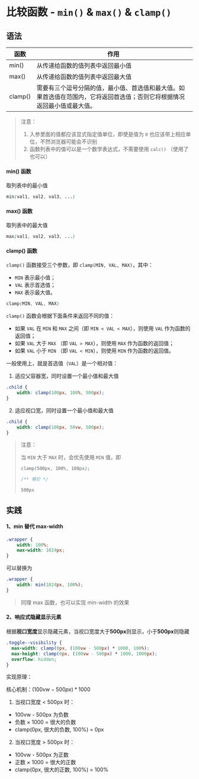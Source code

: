 # 比较函数 - `min()` & `max()` & `clamp()`

## 语法

| 函数    | 作用                                                         |
| ------- | ------------------------------------------------------------ |
| min()   | 从传递给函数的值列表中返回最小值                             |
| max()   | 从传递给函数的值列表中返回最大值                             |
| clamp() | 需要有三个逗号分隔的值，最小值、首选值和最大值。如果首选值在范围内，它将返回首选值；否则它将根据情况返回最小值或最大值。 |

> 注意：
>
> 1. 入参里面的值都应该显式指定值单位，即使是值为 `0` 也应该带上相应单位，不然浏览器可能会不识别
> 2. 函数列表中的值可以是一个数学表达式，不需要使用 `calc()` （使用了也可以）

#### min() 函数

取列表中的最小值

```css
min(val1, val2, val3, ...)
```

#### max() 函数

取列表中的最大值

```css
max(val1, val2, val3, ...)
```

#### clamp() 函数

`clamp()` 函数接受三个参数，即 `clamp(MIN, VAL, MAX)`，其中：

*   `MIN` 表示最小值；
*   `VAL` 表示首选值；
*   `MAX` 表示最大值。

```css
clamp(MIN, VAL, MAX)
```

`clamp()` 函数会根据下面条件来返回不同的值：

*   如果 `VAL` 在 `MIN` 和 `MAX` 之间（即 `MIN < VAL < MAX`），则使用 `VAL` 作为函数的返回值；
*   如果 `VAL` 大于 `MAX` （即 `VAL > MAX`），则使用 `MAX` 作为函数的返回值；
*   如果 `VAL` 小于 `MIN` （即 `VAL < MIN`），则使用 `MIN` 作为函数的返回值。

一般使用上，就是首选值（`VAL`）是一个相对值：

1. 适应父容器宽，同时设置一个最小值和最大值

```css
.child {
	width: clamp(100px, 100%, 500px);
}
```

2. 适应视口宽，同时设置一个最小值和最大值

```css
.child {
	width: clamp(100px, 50vw, 500px);
}
```

> 注意：
>
> 当 `MIN` 大于 `MAX` 时，会优先使用 `MIN` 值，即
>
> ```css
> clamp(500px, 100%, 100px);
> 
> /** 等价 */
> 
> 500px
> ```

## 实践

#### 1、min 替代 max-width

```css
.wrapper {
    width: 100%;
    max-width: 1024px;
}
```

可以替换为

```css
.wrapper { 
    width: min(1024px, 100%);
} 
```

> 同理 max 函数，也可以实现 min-width 的效果

#### 2、响应式隐藏显示元素

根据**视口宽度**显示隐藏元素，当视口宽度大于**500px**则显示，小于**500px**则隐藏

```css
.toggle--visibility {
  max-width: clamp(0px, (100vw - 500px) * 1000, 100%); 
  max-height: clamp(0px, (100vw - 500px) * 1000, 1000px);
  overflow: hidden; 
}
```

实现原理：

核心机制：$(100vw - 500px) * 1000$

1. 当视口宽度 < 500px 时：
- 100vw - 500px 为负数
- 负数 × 1000 = 很大的负数
- clamp(0px, 很大的负数, 100%) = 0px
2. 当视口宽度 > 500px 时：
- 100vw - 500px 为正数
- 正数 × 1000 = 很大的正数
- clamp(0px, 很大的正数, 100%) = 100%
